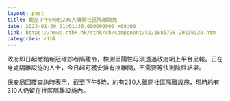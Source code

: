 ```yaml
---
layout: post
title: 截至下午5時約230人離開社區隔離設施
date: 2023-01-30 21:01:36.000000000 +08:00
link: https://news.rthk.hk/rthk/ch/component/k2/1685798-20230130.htm
categories: rthk
---
```


政府即日起撤銷新冠確診者隔離令，檢測呈陽性毋須透過政府網上平台呈報。正在身處隔離設施的人士，今日起可獲安排有序離開，不需要等快測陰性結果。

保安局回覆查詢時表示，截至下午5時，約有230人離開社區隔離設施，現時約有310人仍留在社區隔離設施內。
